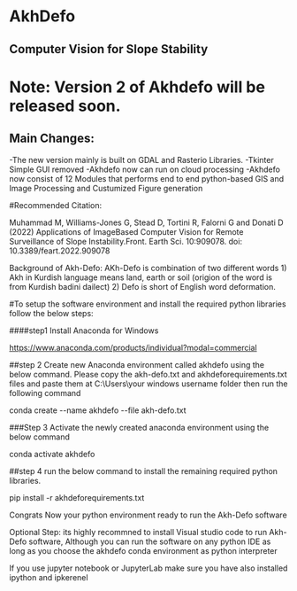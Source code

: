 # AkhDefo
 ## Computer Vision for Slope Stability
 
 # Note: Version 2 of Akhdefo will be released soon. 
 ## Main Changes:
 -The new version mainly is built on GDAL and Rasterio Libraries.
 -Tkinter Simple GUI removed
 -Akhdefo now can run on cloud processing
 -Akhdefo now consist of 12 Modules that performs end to end  python-based GIS and Image Processing and Custumized Figure generation
 
 #Recommended Citation:
 
Muhammad M, Williams-Jones G, Stead D, Tortini R, Falorni G and Donati D (2022) Applications of ImageBased Computer Vision for Remote
Surveillance of Slope Instability.Front. Earth Sci. 10:909078. doi: 10.3389/feart.2022.909078

Background of Akh-Defo: AKh-Defo is combination of two different words 1) Akh in Kurdish language means land, earth or soil (origion of the word is from Kurdish badini dailect) 2) Defo is short of English word deformation.
 
#To setup the software environment and install the required python libraries follow the below steps:

####step1 Install Anaconda for Windows

https://www.anaconda.com/products/individual?modal=commercial

##step 2 Create new Anaconda environment called akhdefo using the below command. 
Please copy the akh-defo.txt and akhdeforequirements.txt files and paste them at C:\Users\your windows username folder  then run the following command

conda create --name akhdefo --file akh-defo.txt

###Step 3 Activate the newly created anaconda environment using the below command

conda activate akhdefo

##step 4 run the below command to install the remaining required python libraries.

pip install -r akhdeforequirements.txt

Congrats Now your python environment ready to run the Akh-Defo software

Optional Step: its highly recommned to install Visual studio code to run Akh-Defo software, Although you can run the software on any python IDE as long as you choose the akhdefo conda environment as python interpreter 

If you use jupyter notebook or JupyterLab make sure you have also installed ipython and ipkerenel 




